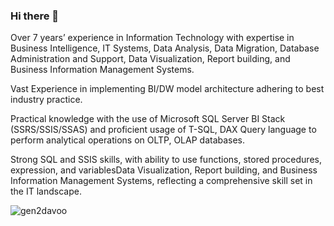 ### Hi there 👋 

Over 7 years’ experience in Information Technology with expertise in Business Intelligence, IT Systems, Data Analysis, Data Migration, Database Administration and Support, Data Visualization, Report building, and Business Information Management Systems.

Vast Experience in implementing BI/DW model architecture adhering to best industry practice.

Practical knowledge with the use of Microsoft SQL Server BI Stack (SSRS/SSIS/SSAS) and proficient usage of T-SQL, DAX Query language to perform analytical operations on OLTP, OLAP databases.

Strong SQL and SSIS skills, with ability to use functions, stored procedures, expression, and variablesData Visualization, Report building, and Business Information Management Systems, reflecting a comprehensive skill set in the IT landscape.

<!--
**gen2davoo/gen2davoo** is a ✨ _special_ ✨ repository because its `README.md` (this file) appears on your GitHub profile.

Here are some ideas to get you started:

- 🔭 I’m currently working on ...
- 🌱 I’m currently learning ...
- 👯 I’m looking to collaborate on ...
- 🤔 I’m looking for help with ...
- 💬 Ask me about ...
- 📫 How to reach me: ...
- 😄 Pronouns: ...
- ⚡ Fun fact: ...
-->

<p><img align="center" src="https://github-readme-stats.vercel.app/api/top-langs?username=gen2davoo&show_icons=true&locale=en&layout=compact" alt="gen2davoo" /></p>
